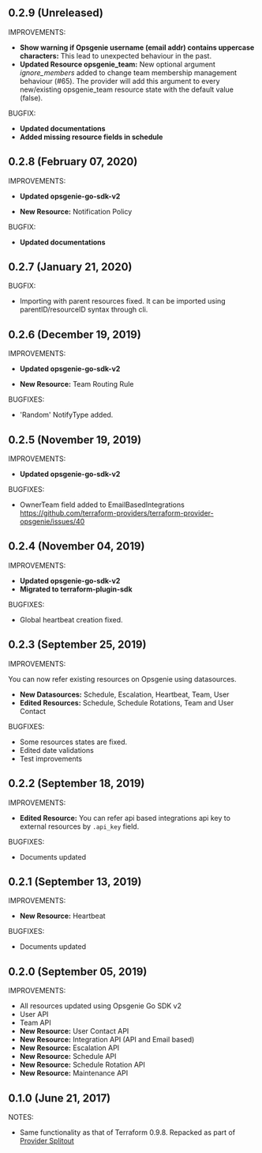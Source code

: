 ## 0.2.9 (Unreleased)

IMPROVEMENTS:

* **Show warning if Opsgenie username (email addr) contains uppercase characters:** This lead to unexpected behaviour in the past.
* **Updated Resource opsgenie_team:** New optional argument *ignore_members* added to change team membership management behaviour (#65). The provider will add this argument to every new/existing opsgenie_team resource state with the default value (false).  

BUGFIX:

* **Updated documentations** 
* **Added missing resource fields in schedule** 


## 0.2.8 (February 07, 2020)

IMPROVEMENTS:

* **Updated opsgenie-go-sdk-v2** 

* **New Resource:** Notification Policy

BUGFIX:

* **Updated documentations** 


## 0.2.7 (January 21, 2020)

BUGFIX:

* Importing with parent resources fixed. It can be imported using parentID/resourceID syntax through cli.

## 0.2.6 (December 19, 2019)

IMPROVEMENTS:

* **Updated opsgenie-go-sdk-v2** 

* **New Resource:** Team Routing Rule

BUGFIXES:

* 'Random' NotifyType added.


## 0.2.5 (November 19, 2019)

IMPROVEMENTS:

* **Updated opsgenie-go-sdk-v2** 

BUGFIXES:

* OwnerTeam field added to EmailBasedIntegrations https://github.com/terraform-providers/terraform-provider-opsgenie/issues/40

## 0.2.4 (November 04, 2019)

IMPROVEMENTS:

* **Updated opsgenie-go-sdk-v2** 
* **Migrated to terraform-plugin-sdk** 

BUGFIXES:

* Global heartbeat creation fixed.

## 0.2.3 (September 25, 2019)

IMPROVEMENTS:

You can now refer existing resources on Opsgenie using datasources.

* **New Datasources:**  Schedule, Escalation, Heartbeat, Team, User
* **Edited Resources:** Schedule, Schedule Rotations, Team and User Contact

BUGFIXES:

* Some resources states are fixed.
* Edited date validations
* Test improvements

## 0.2.2 (September 18, 2019)

IMPROVEMENTS:

* **Edited Resource:** You can refer api based integrations api key to external resources by `.api_key` field. 

BUGFIXES:

* Documents updated

## 0.2.1 (September 13, 2019)

IMPROVEMENTS:

* **New Resource:** Heartbeat

BUGFIXES:

* Documents updated

## 0.2.0 (September 05, 2019)

IMPROVEMENTS:

* All resources updated using Opsgenie Go SDK v2
* User API
* Team API
* **New Resource:** User Contact API
* **New Resource:** Integration API (API and Email based)
* **New Resource:** Escalation API
* **New Resource:** Schedule API
* **New Resource:** Schedule Rotation API
* **New Resource:** Maintenance API

## 0.1.0 (June 21, 2017)

NOTES:

* Same functionality as that of Terraform 0.9.8. Repacked as part of [Provider Splitout](https://www.hashicorp.com/blog/upcoming-provider-changes-in-terraform-0-10/)
